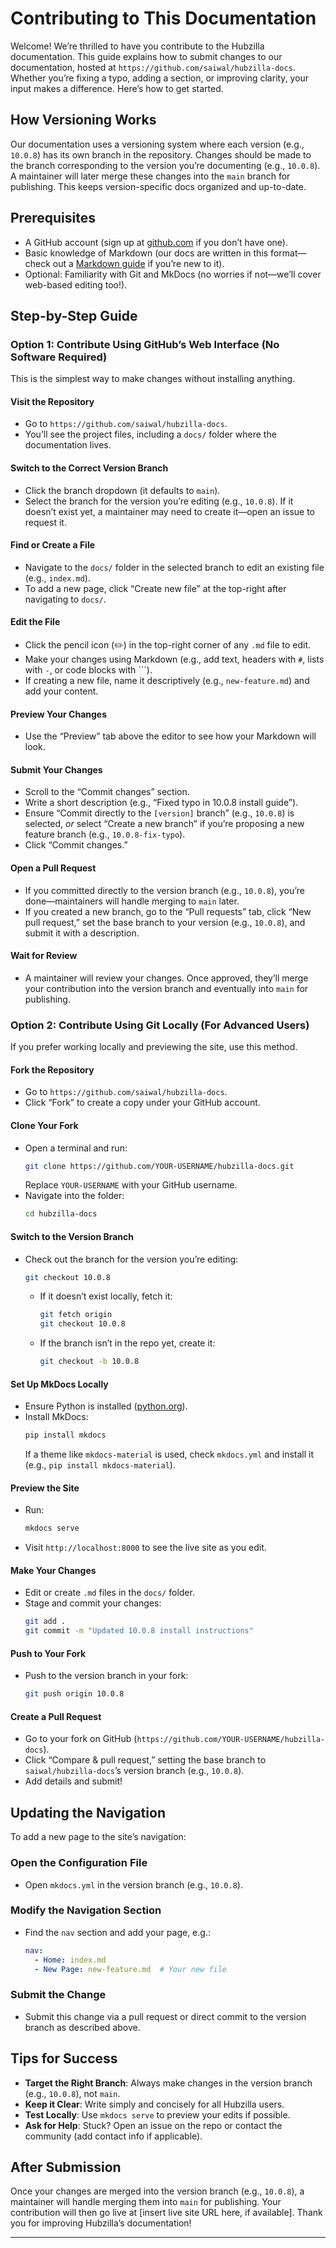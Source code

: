 # Contributing to This Documentation

Welcome! We’re thrilled to have you contribute to the Hubzilla documentation. This guide explains how to submit changes to our documentation, hosted at `https://github.com/saiwal/hubzilla-docs`. Whether you’re fixing a typo, adding a section, or improving clarity, your input makes a difference. Here’s how to get started.

## How Versioning Works

Our documentation uses a versioning system where each version (e.g., `10.0.8`) has its own branch in the repository. Changes should be made to the branch corresponding to the version you’re documenting (e.g., `10.0.8`). A maintainer will later merge these changes into the `main` branch for publishing. This keeps version-specific docs organized and up-to-date.

## Prerequisites

- A GitHub account (sign up at [github.com](https://github.com) if you don’t have one).
- Basic knowledge of Markdown (our docs are written in this format—check out a [Markdown guide](https://www.markdownguide.org/) if you’re new to it).
- Optional: Familiarity with Git and MkDocs (no worries if not—we’ll cover web-based editing too!).

## Step-by-Step Guide

### Option 1: Contribute Using GitHub’s Web Interface (No Software Required)

This is the simplest way to make changes without installing anything.

#### Visit the Repository

- Go to `https://github.com/saiwal/hubzilla-docs`.
- You’ll see the project files, including a `docs/` folder where the documentation lives.

#### Switch to the Correct Version Branch

- Click the branch dropdown (it defaults to `main`).
- Select the branch for the version you’re editing (e.g., `10.0.8`). If it doesn’t exist yet, a maintainer may need to create it—open an issue to request it.

#### Find or Create a File

- Navigate to the `docs/` folder in the selected branch to edit an existing file (e.g., `index.md`).
- To add a new page, click “Create new file” at the top-right after navigating to `docs/`.

#### Edit the File

- Click the pencil icon (✏️) in the top-right corner of any `.md` file to edit.
- Make your changes using Markdown (e.g., add text, headers with `#`, lists with `-`, or code blocks with ```).
- If creating a new file, name it descriptively (e.g., `new-feature.md`) and add your content.

#### Preview Your Changes

- Use the “Preview” tab above the editor to see how your Markdown will look.

#### Submit Your Changes

- Scroll to the “Commit changes” section.
- Write a short description (e.g., “Fixed typo in 10.0.8 install guide”).
- Ensure “Commit directly to the `[version]` branch” (e.g., `10.0.8`) is selected, *or* select “Create a new branch” if you’re proposing a new feature branch (e.g., `10.0.8-fix-typo`).
- Click “Commit changes.”

#### Open a Pull Request

- If you committed directly to the version branch (e.g., `10.0.8`), you’re done—maintainers will handle merging to `main` later.
- If you created a new branch, go to the “Pull requests” tab, click “New pull request,” set the base branch to your version (e.g., `10.0.8`), and submit it with a description.

#### Wait for Review

- A maintainer will review your changes. Once approved, they’ll merge your contribution into the version branch and eventually into `main` for publishing.

### Option 2: Contribute Using Git Locally (For Advanced Users)

If you prefer working locally and previewing the site, use this method.

#### Fork the Repository

- Go to `https://github.com/saiwal/hubzilla-docs`.
- Click “Fork” to create a copy under your GitHub account.

#### Clone Your Fork

- Open a terminal and run:  
  ```bash
  git clone https://github.com/YOUR-USERNAME/hubzilla-docs.git
  ```
  Replace `YOUR-USERNAME` with your GitHub username.
- Navigate into the folder:  
  ```bash
  cd hubzilla-docs
  ```

#### Switch to the Version Branch

- Check out the branch for the version you’re editing:  
  ```bash
  git checkout 10.0.8
  ```
  - If it doesn’t exist locally, fetch it:  
    ```bash
    git fetch origin
    git checkout 10.0.8
    ```
  - If the branch isn’t in the repo yet, create it:  
    ```bash
    git checkout -b 10.0.8
    ```

#### Set Up MkDocs Locally

- Ensure Python is installed ([python.org](https://www.python.org/)).
- Install MkDocs:  
  ```bash
  pip install mkdocs
  ```
  If a theme like `mkdocs-material` is used, check `mkdocs.yml` and install it (e.g., `pip install mkdocs-material`).

#### Preview the Site

- Run:  
  ```bash
  mkdocs serve
  ```
- Visit `http://localhost:8000` to see the live site as you edit.

#### Make Your Changes

- Edit or create `.md` files in the `docs/` folder.
- Stage and commit your changes:  
  ```bash
  git add .
  git commit -m "Updated 10.0.8 install instructions"
  ```

#### Push to Your Fork

- Push to the version branch in your fork:  
  ```bash
  git push origin 10.0.8
  ```

#### Create a Pull Request

- Go to your fork on GitHub (`https://github.com/YOUR-USERNAME/hubzilla-docs`).
- Click “Compare & pull request,” setting the base branch to `saiwal/hubzilla-docs`’s version branch (e.g., `10.0.8`).
- Add details and submit!

## Updating the Navigation

To add a new page to the site’s navigation:

### Open the Configuration File

- Open `mkdocs.yml` in the version branch (e.g., `10.0.8`).

### Modify the Navigation Section

- Find the `nav` section and add your page, e.g.:  
  ```yaml
  nav:
    - Home: index.md
    - New Page: new-feature.md  # Your new file
  ```

### Submit the Change

- Submit this change via a pull request or direct commit to the version branch as described above.

## Tips for Success

- **Target the Right Branch**: Always make changes in the version branch (e.g., `10.0.8`), not `main`.
- **Keep it Clear**: Write simply and concisely for all Hubzilla users.
- **Test Locally**: Use `mkdocs serve` to preview your edits if possible.
- **Ask for Help**: Stuck? Open an issue on the repo or contact the community (add contact info if applicable).

## After Submission

Once your changes are merged into the version branch (e.g., `10.0.8`), a maintainer will handle merging them into `main` for publishing. Your contribution will then go live at [insert live site URL here, if available]. Thank you for improving Hubzilla’s documentation!

---

